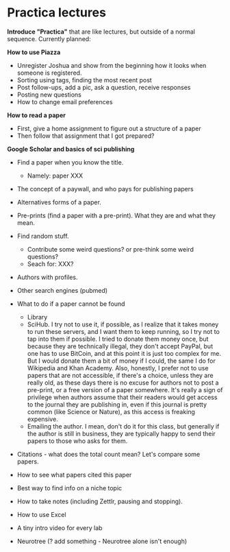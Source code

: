 # Practica lectures

**Introduce "Practica"** that are like lectures, but outside of a normal sequence. Currently planned:

**How to use Piazza**
* Unregister Joshua and show from the beginning how it looks when someone is registered. 
* Sorting using tags, finding the most recent post
* Post follow-ups, add a pic, ask a question, receive responses
* Posting new questions
* How to change email preferences

**How to read a paper**
* First, give a home assignment to figure out a structure of a paper
* Then follow that assignment that I got prepared?

**Google Scholar and basics of sci publishing**
* Find a paper when you know the title. 
    * Namely: paper XXX
* The concept of a paywall, and who pays for publishing papers
* Alternatives forms of a paper.
* Pre-prints (find a paper with a pre-print). What they are and what they mean.
* Find random stuff. 
    * Contribute some weird questions? or pre-think some weird questions?
    * Seach for: XXX?
* Authors with profiles.
* Other search engines (pubmed)
* What to do if a paper cannot be found
    * Library
    * SciHub. I try not to use it, if possible, as I realize that it takes money to run these servers, and I want them to keep running, so I try not to tap into them if possible. I tried to donate them money once, but because they are technically illegal, they don't accept PayPal, but one has to use BitCoin, and at this point it is just too complex for me. But I would donate them a bit of money if I could, the same I do for Wikipedia and Khan Academy. Also, honestly, I prefer not to use papers that are not accessible, if there's a choice, unless they are really old, as these days there is no excuse for authors not to post a pre-print, or a free version of a paper somewhere. It's really a sign of privilege when authors assume that their readers would get access to the journal they are publishing in, even if this journal is pretty common (like Science or Nature), as this access is freaking expensive.
    * Emailing the author. I mean, don't do it for this class, but generally if the author is still in business, they are typically happy to send their papers to those who asks for them.
* Citations - what does the total count mean? Let's compare some papers.
* How to see what papers cited this paper
* Best way to find info on a niche topic

* How to take notes (including Zettlr, pausing and stopping).
* How to use Excel
* A tiny intro video for every lab
* Neurotree (? add something - Neurotree alone isn't enough)